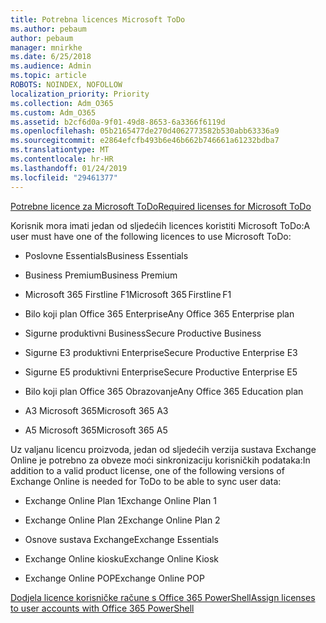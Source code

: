 ```yaml
---
title: Potrebna licences Microsoft ToDo
ms.author: pebaum
author: pebaum
manager: mnirkhe
ms.date: 6/25/2018
ms.audience: Admin
ms.topic: article
ROBOTS: NOINDEX, NOFOLLOW
localization_priority: Priority
ms.collection: Adm_O365
ms.custom: Adm_O365
ms.assetid: b2cf6d0a-9f01-49d8-8653-6a3366f6119d
ms.openlocfilehash: 05b2165477de270d4062773582b530abb63336a9
ms.sourcegitcommit: e2864efcfb493b6e46b662b746661a61232bdba7
ms.translationtype: MT
ms.contentlocale: hr-HR
ms.lasthandoff: 01/24/2019
ms.locfileid: "29461377"
---
```

[<span data-ttu-id="f4d79-102">Potrebne licence za Microsoft ToDo</span><span class="sxs-lookup"><span data-stu-id="f4d79-102">Required licenses for Microsoft ToDo</span></span>](https://support.office.com/article/381e9d1b-c500-49b5-973e-890fd86528d7.aspx)
  
<span data-ttu-id="f4d79-103">Korisnik mora imati jedan od sljedećih licences koristiti Microsoft ToDo:</span><span class="sxs-lookup"><span data-stu-id="f4d79-103">A user must have one of the following licences to use Microsoft ToDo:</span></span>
  
- <span data-ttu-id="f4d79-104">Poslovne Essentials</span><span class="sxs-lookup"><span data-stu-id="f4d79-104">Business Essentials</span></span>
    
- <span data-ttu-id="f4d79-105">Business Premium</span><span class="sxs-lookup"><span data-stu-id="f4d79-105">Business Premium</span></span>
    
- <span data-ttu-id="f4d79-106">Microsoft 365 Firstline F1</span><span class="sxs-lookup"><span data-stu-id="f4d79-106">Microsoft 365 Firstline F1</span></span>
    
- <span data-ttu-id="f4d79-107">Bilo koji plan Office 365 Enterprise</span><span class="sxs-lookup"><span data-stu-id="f4d79-107">Any Office 365 Enterprise plan</span></span>
    
- <span data-ttu-id="f4d79-108">Sigurne produktivni Business</span><span class="sxs-lookup"><span data-stu-id="f4d79-108">Secure Productive Business</span></span>
    
- <span data-ttu-id="f4d79-109">Sigurne E3 produktivni Enterprise</span><span class="sxs-lookup"><span data-stu-id="f4d79-109">Secure Productive Enterprise E3</span></span>
    
- <span data-ttu-id="f4d79-110">Sigurne E5 produktivni Enterprise</span><span class="sxs-lookup"><span data-stu-id="f4d79-110">Secure Productive Enterprise E5</span></span>
    
- <span data-ttu-id="f4d79-111">Bilo koji plan Office 365 Obrazovanje</span><span class="sxs-lookup"><span data-stu-id="f4d79-111">Any Office 365 Education plan</span></span>
    
- <span data-ttu-id="f4d79-112">A3 Microsoft 365</span><span class="sxs-lookup"><span data-stu-id="f4d79-112">Microsoft 365 A3</span></span>
    
- <span data-ttu-id="f4d79-113">A5 Microsoft 365</span><span class="sxs-lookup"><span data-stu-id="f4d79-113">Microsoft 365 A5</span></span>
    
<span data-ttu-id="f4d79-114">Uz valjanu licencu proizvoda, jedan od sljedećih verzija sustava Exchange Online je potrebno za obveze moći sinkronizaciju korisničkih podataka:</span><span class="sxs-lookup"><span data-stu-id="f4d79-114">In addition to a valid product license, one of the following versions of Exchange Online is needed for ToDo to be able to sync user data:</span></span> 
  
- <span data-ttu-id="f4d79-115">Exchange Online Plan 1</span><span class="sxs-lookup"><span data-stu-id="f4d79-115">Exchange Online Plan 1</span></span>
    
- <span data-ttu-id="f4d79-116">Exchange Online Plan 2</span><span class="sxs-lookup"><span data-stu-id="f4d79-116">Exchange Online Plan 2</span></span>
    
- <span data-ttu-id="f4d79-117">Osnove sustava Exchange</span><span class="sxs-lookup"><span data-stu-id="f4d79-117">Exchange Essentials</span></span>
    
- <span data-ttu-id="f4d79-118">Exchange Online kiosku</span><span class="sxs-lookup"><span data-stu-id="f4d79-118">Exchange Online Kiosk</span></span>
    
- <span data-ttu-id="f4d79-119">Exchange Online POP</span><span class="sxs-lookup"><span data-stu-id="f4d79-119">Exchange Online POP</span></span>
    
[<span data-ttu-id="f4d79-120">Dodjela licence korisničke račune s Office 365 PowerShell</span><span class="sxs-lookup"><span data-stu-id="f4d79-120">Assign licenses to user accounts with Office 365 PowerShell</span></span>](https://docs.microsoft.com/en-us/office365/enterprise/powershell/assign-licenses-to-user-accounts-with-office-365-powershell )
  

